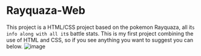 # Rayquaza-Web

This project is a HTML/CSS project based on the pokemon Rayquaza, all it`s info along with all it`s battle stats. This is my first  project combining the use of HTML and CSS, so if you see anything you want to suggest you can below.
![image](https://user-images.githubusercontent.com/98430041/155292433-4d384229-18a0-406c-8455-ab59ff24aed3.png)
